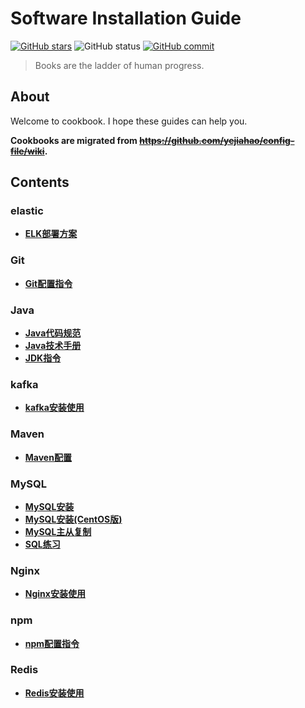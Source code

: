 # Software Installation Guide

[![GitHub stars][star-image]][star-url]
![GitHub status][st-image]
[![GitHub commit][ci-image]][ci-url]

> Books are the ladder of human progress.

## About

Welcome to cookbook. I hope these guides can help you.

**Cookbooks are migrated from ~~https://github.com/yejiahao/config-file/wiki~~.**

## Contents

### elastic
- [**ELK部署方案**](./elastic/ELK部署方案.md)

### Git
- [**Git配置指令**](./Git/Git配置指令.md)

### Java
- [**Java代码规范**](./Java/Java代码规范.md)
- [**Java技术手册**](./Java/Java技术手册.md)
- [**JDK指令**](./Java/JDK指令.md)

### kafka
- [**kafka安装使用**](./kafka/kafka安装使用.md)

### Maven
- [**Maven配置**](./Maven/Maven配置.md)

### MySQL
- [**MySQL安装**](./MySQL/MySQL安装.md)
- [**MySQL安装(CentOS版)**](./MySQL/MySQL安装(CentOS版).md)
- [**MySQL主从复制**](./MySQL/MySQL主从复制.md)
- [**SQL练习**](./MySQL/SQL练习.md)

### Nginx
- [**Nginx安装使用**](./Nginx/Nginx安装使用.md)

### npm
- [**npm配置指令**](./npm/npm配置指令.md)

### Redis
- [**Redis安装使用**](./Redis/Redis安装使用.md)

[star-image]: https://badgen.net/github/stars/yejiahao/cookbook
[star-url]: https://github.com/yejiahao/cookbook/stargazers
[st-image]: https://badgen.net/github/status/yejiahao/cookbook
[ci-image]: https://badgen.net/github/last-commit/yejiahao/cookbook
[ci-url]: https://github.com/yejiahao/cookbook/commit
